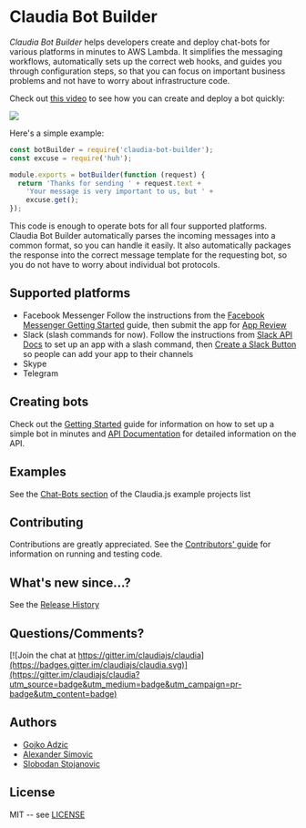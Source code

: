 # Claudia Bot Builder

_Claudia Bot Builder_ helps developers create and deploy chat-bots for various platforms in minutes to AWS Lambda. It simplifies the messaging workflows, automatically sets up the correct web hooks, and guides you through configuration steps, so that you can focus on important business problems and not have to worry about infrastructure code.

Check out [this video](https://vimeo.com/170647056) to see how you can create and deploy a bot quickly:

[![](https://claudiajs.github.io/claudiajs.com/assets/claudia-bot-builder-video.jpg)](https://vimeo.com/170647056)


Here's a simple example:

```javascript
const botBuilder = require('claudia-bot-builder');
const excuse = require('huh');

module.exports = botBuilder(function (request) {
  return 'Thanks for sending ' + request.text +
    'Your message is very important to us, but ' +
    excuse.get();
});
```

This code is enough to operate bots for all four supported platforms. Claudia Bot Builder automatically parses the incoming messages into a common format, so you can handle it easily. It also automatically packages the response into the correct message template for the requesting bot, so you do not have to worry about individual bot protocols.

## Supported platforms

* Facebook Messenger Follow the instructions from the [Facebook Messenger Getting Started](https://developers.facebook.com/docs/messenger-platform/quickstart) guide, then submit the app for [App Review](https://developers.facebook.com/docs/messenger-platform/app-review)
* Slack (slash commands for now). Follow the instructions from [Slack API Docs](https://api.slack.com/) to set up an app with a slash command, then [Create a Slack Button](https://api.slack.com/docs/slack-button) so people can add your app to their channels
* Skype
* Telegram

## Creating bots

Check out the [Getting Started](GETTING_STARTED.md) guide for information on how to set up a simple bot in minutes and [API Documentation](API.md) for detailed information on the API.

## Examples

See the [Chat-Bots section](https://github.com/claudiajs/example-projects#chat-bots) of the Claudia.js example projects list

## Contributing

Contributions are greatly appreciated. See the [Contributors' guide](CONTRIBUTING.md) for information on running and testing code.

## What's new since...?

See the [Release History](RELEASES.md)

## Questions/Comments?

[![Join the chat at https://gitter.im/claudiajs/claudia](https://badges.gitter.im/claudiajs/claudia.svg)](https://gitter.im/claudiajs/claudia?utm_source=badge&utm_medium=badge&utm_campaign=pr-badge&utm_content=badge)

## Authors

* [Gojko Adzic](https://github.com/gojko)
* [Alexander Simovic](https://github.com/simalexan)
* [Slobodan Stojanovic](https://github.com/stojanovic)

## License

MIT -- see [LICENSE](LICENSE)
